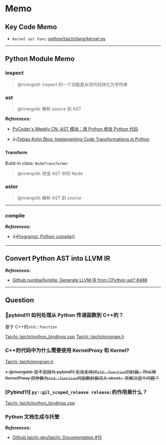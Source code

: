 # Memo

## Key Code Memo

- `Kernel ast func`: [python/taichi/lang/kernel.py](https://github.com/rivergold/taichi/blob/686a0eea32088798ba21a60f78c1255fa1f5e4f0/python/taichi/lang/kernel.py#L183)

---

## Python Module Memo

### inspect

> @rivergold: inspect 的一个功能是从将代码转化为字符串

### ast

> @rivergold: 解析 source 到 AST

**_References:_**

- [PyCoder's Weekly CN: AST 模块：用 Python 修改 Python 代码](https://pycoders-weekly-chinese.readthedocs.io/en/latest/issue3/static-modification-of-python-with-python-the-ast-module.html)

- :thumbsup:[Tobias Kohn Blog: Implementing Code Transformations in Python](https://tobiaskohn.ch/index.php/2018/07/30/transformations-in-python/)

#### Transform

Build-in class: `NodeTransformer`

> @rivergold: 改变 AST 中的 Node

### astor

> @rivergold: 解析 AST 到 source

---

### compile

**_References:_**

- :thumbsup:[Programiz: Python compile()](https://www.programiz.com/python-programming/methods/built-in/compile)

---

## Convert Python AST into LLVM IR

**_References:_**

- [Github numba/llvmlite: Generate LLVM IR from CPython ast? #488](https://github.com/numba/llvmlite/issues/488)

---

## Question

### :star2:pybind11 如何处理从 Python 传递函数到 C++的？

基于 C++的`std::function`

[Taichi: taichi/python_bindings.cpp](https://github.com/rivergold/taichi/blob/4514d5834bcc05ec5ef4aeb4c4ce7a149d98970d/taichi/python_bindings.cpp#L163)
[Taichi: taichi/program.h](https://github.com/rivergold/taichi/blob/bcd573b6e4b49bb57de3b63d45ba427b393cf3c7/taichi/program.h#L147)

### C++的代码中为什么需要使用 KernelProxy 和 Kernel?

[Taichi: taichi/program.h](https://github.com/rivergold/taichi/blob/bcd573b6e4b49bb57de3b63d45ba427b393cf3c7/taichi/program.h#L129)

~~> @rivergold: 是不是因为 pybind11 无法支持对`std::function`的封装，所以用 KernelProxy 把参数为`std::function`的函数封装进入 struct，来解决这个问题？~~

### [Pybind11] `py::gil_scoped_release release;`的作用是什么？

[Taichi: taichi/python_bindings.cpp](https://github.com/rivergold/taichi/blob/4514d5834bcc05ec5ef4aeb4c4ce7a149d98970d/taichi/python_bindings.cpp#L167)

### Python 文档生成与托管

**_References:_**

- [Github taichi-dev/taichi: Documentation #15](https://github.com/taichi-dev/taichi/issues/15)
